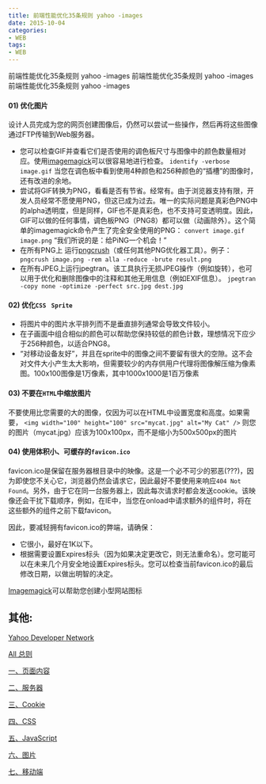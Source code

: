 ```yaml
---
title: 前端性能优化35条规则 yahoo -images
date: 2015-10-04
categories: 
- WEB
tags:
- WEB
---
```

前端性能优化35条规则 yahoo -images
前端性能优化35条规则 yahoo -images
前端性能优化35条规则 yahoo -images

<!-- more -->

#### 01)  优化图片

设计人员完成为您的网页创建图像后，仍然可以尝试一些操作，然后再将这些图像通过FTP传输到Web服务器。

- 您可以检查GIF并查看它们是否使用的调色板尺寸与图像中的颜色数量相对应。使用[imagemagick](http://www.imagemagick.org/)可以很容易地进行检查。
  `identify -verbose image.gif`
  当您在调色板中看到使用4种颜色和256种颜色的“插槽”的图像时，还有改进的余地。
- 尝试将GIF转换为PNG，看看是否有节省。经常有。由于浏览器支持有限，开发人员经常不愿使用PNG，但这已成为过去。唯一的实际问题是真彩色PNG中的alpha透明度，但是同样，GIF也不是真彩色，也不支持可变透明度。因此，GIF可以做的任何事情，调色板PNG（PNG8）都可以做（动画除外）。这个简单的imagemagick命令产生了完全安全使用的PNG：
  `convert image.gif image.png`
  “我们所说的是：给PiNG一个机会！”
- 在所有PNG上 运行[pngcrush](http://pmt.sourceforge.net/pngcrush/)（或任何其他PNG优化器工具）。例子：
  `pngcrush image.png -rem alla -reduce -brute result.png`
- 在所有JPEG上运行jpegtran。该工具执行无损JPEG操作（例如旋转），也可以用于优化和删除图像中的注释和其他无用信息（例如EXIF信息）。
  `jpegtran -copy none -optimize -perfect src.jpg dest.jpg`

#### 02) 优化`CSS` ` Sprite`

- 将图片中的图片水平排列而不是垂直排列通常会导致文件较小。
- 在子画面中组合相似的颜色可以帮助您保持较低的颜色计数，理想情况下应少于256种颜色，以适合PNG8。
- “对移动设备友好”，并且在sprite中的图像之间不要留有很大的空隙。这不会对文件大小产生太大影响，但需要较少的内存供用户代理将图像解压缩为像素图。100x100图像是1万像素，其中1000x1000是1百万像素

#### 03) 不要在`HTML`中缩放图片

不要使用比您需要的大的图像，仅因为可以在HTML中设置宽度和高度。如果需要，
`<img width="100" height="100" src="mycat.jpg" alt="My Cat" />`
则您的图片（mycat.jpg）应该为100x100px，而不是缩小为500x500px的图片

#### 04) 使用体积小、可缓存的`favicon.ico`

favicon.ico是保留在服务器根目录中的映像。这是一个必不可少的邪恶(???)，因为即使您不关心它，浏览器仍然会请求它，因此最好不要使用来响应`404 Not Found`。另外，由于它在同一台服务器上，因此每次请求时都会发送cookie。该映像还会干扰下载顺序，例如，在IE中，当您在onload中请求额外的组件时，将在这些额外的组件之前下载favicon。

因此，要减轻拥有favicon.ico的弊端，请确保：

- 它很小，最好在1K以下。
- 根据需要设置Expires标头（因为如果决定更改它，则无法重命名）。您可能可以在未来几个月安全地设置Expires标头。您可以检查当前favicon.ico的最后修改日期，以做出明智的决定。

[Imagemagick](http://www.imagemagick.org/)可以帮助您创建小型网站图标



## 其他:

[Yahoo Developer Network](https://developer.yahoo.com/performance/rules.html?guccounter=1)

[All 总则](../z_前端性能优化35条规则_yahoo/ "All")

[一、页面内容](../z_前端性能优化35条规则_yahoo_01/ "页面内容")

[二、服务器](../z_前端性能优化35条规则_yahoo_02/ "服务器")

[三、Cookie](../z_前端性能优化35条规则_yahoo_03/ "Cookie")

[四、CSS](../z_前端性能优化35条规则_yahoo_04/ "CSS")

[五、JavaScript](../z_前端性能优化35条规则_yahoo_05/ "JavaScript")

[六、图片](../z_前端性能优化35条规则_yahoo_06/ "图片")

[七、移动端](../z_前端性能优化35条规则_yahoo_07/ "移动端")





























